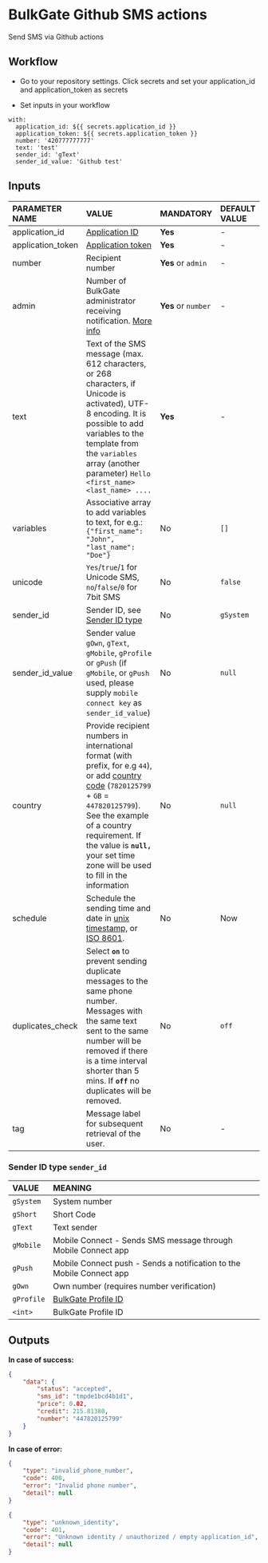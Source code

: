 # BulkGate Github SMS actions

Send SMS via Github actions

## Workflow

- Go to your repository settings. Click secrets and set your application_id and application_token as secrets

- Set inputs in your workflow

```
with:
  application_id: ${{ secrets.application_id }}
  application_token: ${{ secrets.application_token }}
  number: '420777777777'
  text: 'test'
  sender_id: 'gText'
  sender_id_value: 'Github test'
```


## Inputs

| PARAMETER NAME | VALUE | MANDATORY | DEFAULT VALUE |
|:--- |:--- |:--- |:--- |
|application_id| [Application ID](api-administration.md#what-is-application-id) |**Yes**|-| 
|application_token| [Application token](api-tokens.md#what-is-an-api-token)	|**Yes**|-|
|number| Recipient number	|**Yes** or `admin`|-|
|admin| Number of BulkGate administrator receiving notification. [More info](http-advanced-transactional-admin.md) |**Yes** or `number`|-|
|text| Text of the SMS message (max. 612 characters, or 268 characters, if Unicode is activated), UTF-8 encoding. It is possible to add variables to the template from the `variables` array (another parameter) `Hello <first_name> <last_name> ....`	|**Yes**|-|
|variables| Associative array to add variables to text, for e.g.: `{"first_name": "John", "last_name": "Doe"}`| No | `[]` |
|unicode	|`Yes`/`true`/`1` for Unicode SMS, `no`/`false`/`0` for 7bit SMS|No|`false`|
|sender_id| Sender ID, see [Sender ID type](#sender-id-type-sender_id) | No |`gSystem`|
|sender_id_value| Sender value `gOwn`, `gText`, `gMobile`, `gProfile` or `gPush` (if `gMobile`, or `gPush` used, please supply `mobile connect key` as `sender_id_value`)| No |`null`|
|country| Provide recipient numbers in international format (with prefix, for e.g `44`), or add [country code](https://en.wikipedia.org/wiki/ISO_3166-1_alpha-2#Officially_assigned_code_elements) (`7820125799` + `GB` = `447820125799`). See the example of a country requirement. If the value is **`null,`** your set time zone will be used to fill in the information | No |`null`|
|schedule| Schedule the sending time and date in [unix timestamp,](https://en.wikipedia.org/wiki/Unix_time) or [ISO 8601](https://en.wikipedia.org/wiki/ISO_8601). | No |Now|
|duplicates_check| Select **`on`** to prevent sending duplicate messages to the same phone number. Messages with the same text sent to the same number will be removed if there is a time interval shorter than 5 mins. If **`off`** no duplicates will be removed. |No|`off`|
|tag|Message label for subsequent retrieval of the user.|No|-|

### Sender ID type `sender_id`

| VALUE| MEANING|
|:--- |:---|
|`gSystem` |System number| 
|`gShort`|Short Code| 
|`gText` |Text sender| 
|`gMobile`|Mobile Connect - Sends SMS message through Mobile Connect app|
|`gPush`|Mobile Connect push - Sends a notification to the Mobile Connect app|
|`gOwn` |Own number (requires number verification)| 
|`gProfile`|[BulkGate Profile ID](sender-id-profile.md)|
| `<int>` |BulkGate Profile ID| 

## Outputs

**In case of success:**
``` json
{
    "data": {
        "status": "accepted",
        "sms_id": "tmpde1bcd4b1d1",
        "price": 0.02,
        "credit": 215.81380,
        "number": "447820125799"
    }
}
```
 
**In case of error:**
```json
{
    "type": "invalid_phone_number",
    "code": 400,
    "error": "Invalid phone number",
    "detail": null
}
```
 
```json
{
    "type": "unknown_identity",
    "code": 401,
    "error": "Unknown identity / unauthorized / empty application_id",
    "detail": null
}
```
